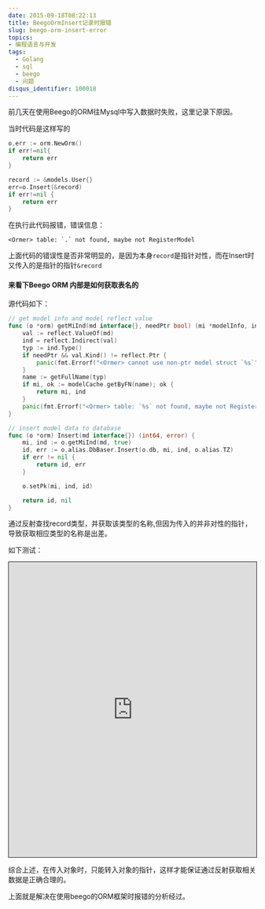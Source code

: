 ```yaml
---
date: 2015-09-18T08:22:13
title: BeegoOrmInsert记录时报错
slug: beego-orm-insert-error
topics:
- 编程语言与开发
tags: 
  - Golang
  - sql
  - beego
  - 问题
disqus_identifier: 100018
---
```


前几天在使用Beego的ORM往Mysql中写入数据时失败，这里记录下原因。

<!-- more -->

当时代码是这样写的
```Go
o,err := orm.NewOrm()
if err!=nil{
    return err
}

record := &models.User{}
err=o.Insert(&record)
if err!=nil {
    return err
}
```
在执行此代码报错，错误信息：
```Shell
<Ormer> table: `.` not found, maybe not RegisterModel
```

上面代码的错误性是否非常明显的，是因为本身`record`是指针对性，而在Insert时又传入的是指针的指针`&record`

#### 来看下Beego ORM 内部是如何获取表名的

源代码如下：
```Go
// get model info and model reflect value
func (o *orm) getMiInd(md interface{}, needPtr bool) (mi *modelInfo, ind reflect.Value) {
	val := reflect.ValueOf(md)
	ind = reflect.Indirect(val)
	typ := ind.Type()
	if needPtr && val.Kind() != reflect.Ptr {
		panic(fmt.Errorf("<Ormer> cannot use non-ptr model struct `%s`", getFullName(typ)))
	}
	name := getFullName(typ)
	if mi, ok := modelCache.getByFN(name); ok {
		return mi, ind
	}
	panic(fmt.Errorf("<Ormer> table: `%s` not found, maybe not RegisterModel", name))
}

// insert model data to database
func (o *orm) Insert(md interface{}) (int64, error) {
	mi, ind := o.getMiInd(md, true)
	id, err := o.alias.DbBaser.Insert(o.db, mi, ind, o.alias.TZ)
	if err != nil {
		return id, err
	}

	o.setPk(mi, ind, id)

	return id, nil
}
```

通过反射查找record类型，并获取该类型的名称,但因为传入的并非对性的指针，导致获取相应类型的名称是出差。

如下测试：
<iframe style="border:1px solid" src="https://wide.b3log.org/playground/d2fcf822a9fd31da343f482a7969ac8b.go?embed=true" width="100%" height="600"></iframe>


综合上述，在传入对象时，只能转入对象的指针，这样才能保证通过反射获取相关数据是正确合理的。

上面就是解决在使用beego的ORM框架时报错的分析经过。
